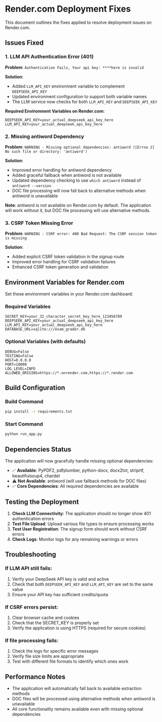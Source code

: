 # Render.com Deployment Fixes

This document outlines the fixes applied to resolve deployment issues on Render.com.

## Issues Fixed

### 1. LLM API Authentication Error (401)
**Problem**: `Authentication Fails, Your api key: ****here is invalid`

**Solution**: 
- Added `LLM_API_KEY` environment variable to complement `DEEPSEEK_API_KEY`
- Updated environment configuration to support both variable names
- The LLM service now checks for both `LLM_API_KEY` and `DEEPSEEK_API_KEY`

**Required Environment Variables on Render.com**:
```
DEEPSEEK_API_KEY=your_actual_deepseek_api_key_here
LLM_API_KEY=your_actual_deepseek_api_key_here
```

### 2. Missing antiword Dependency
**Problem**: `WARNING - Missing optional dependencies: antiword ([Errno 2] No such file or directory: 'antiword')`

**Solution**:
- Improved error handling for antiword dependency
- Added graceful fallback when antiword is not available
- Updated dependency checking to use `which antiword` instead of `antiword --version`
- DOC file processing will now fall back to alternative methods when antiword is unavailable

**Note**: antiword is not available on Render.com by default. The application will work without it, but DOC file processing will use alternative methods.

### 3. CSRF Token Missing Error
**Problem**: `WARNING - CSRF error: 400 Bad Request: The CSRF session token is missing`

**Solution**:
- Added explicit CSRF token validation in the signup route
- Improved error handling for CSRF validation failures
- Enhanced CSRF token generation and validation

## Environment Variables for Render.com

Set these environment variables in your Render.com dashboard:

### Required Variables
```
SECRET_KEY=your_32_character_secret_key_here_123456789
DEEPSEEK_API_KEY=your_actual_deepseek_api_key_here
LLM_API_KEY=your_actual_deepseek_api_key_here
DATABASE_URL=sqlite:///exam_grader.db
```

### Optional Variables (with defaults)
```
DEBUG=False
TESTING=False
HOST=0.0.0.0
PORT=10000
LOG_LEVEL=INFO
ALLOWED_ORIGINS=https://*.onrender.com,https://*.render.com
```

## Build Configuration

### Build Command
```bash
pip install -r requirements.txt
```

### Start Command
```bash
python run_app.py
```

## Dependencies Status

The application will now gracefully handle missing optional dependencies:

- ✅ **Available**: PyPDF2, pdfplumber, python-docx, docx2txt, striprtf, beautifulsoup4, chardet
- ⚠️ **Not Available**: antiword (will use fallback methods for DOC files)
- ✅ **Core Dependencies**: All required dependencies are available

## Testing the Deployment

1. **Check LLM Connectivity**: The application should no longer show 401 authentication errors
2. **Test File Upload**: Upload various file types to ensure processing works
3. **Test User Registration**: The signup form should work without CSRF errors
4. **Check Logs**: Monitor logs for any remaining warnings or errors

## Troubleshooting

### If LLM API still fails:
1. Verify your DeepSeek API key is valid and active
2. Check that both `DEEPSEEK_API_KEY` and `LLM_API_KEY` are set to the same value
3. Ensure your API key has sufficient credits/quota

### If CSRF errors persist:
1. Clear browser cache and cookies
2. Check that the SECRET_KEY is properly set
3. Verify the application is using HTTPS (required for secure cookies)

### If file processing fails:
1. Check the logs for specific error messages
2. Verify file size limits are appropriate
3. Test with different file formats to identify which ones work

## Performance Notes

- The application will automatically fall back to available extraction methods
- DOC files will be processed using alternative methods when antiword is unavailable
- All core functionality remains available even with missing optional dependencies
